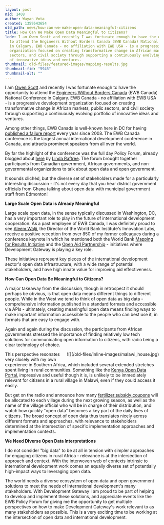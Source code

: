 ```yaml
---
layout: post
nid: 1408
author: Wayan Vota
created: 1359543654
old_path: news/how-can-we-make-open-data-meaningful-citizens
title: How Can We Make Open Data Meaningful to Citizens?
lede: I am Owen Scott and recently I was fortunate enough to have the opportunity
  to attend the Engineers Without Borders Canada (EWB Canada) National Conference
  in Calgary. EWB Canada - no affiliation with EWB USA - is a progressive development
  organization focused on creating transformative change in African markets, public
  sectors, and civil society through supporting a continuously evolving portfolio
  of innovative ideas and ventures.
thumbnail: old-files/featured-images/mapping-results.jpg
thumbnail-fid: "5946"
thumbnail-alt: ""
---
```


I am [Owen Scott](http://www.linkedin.com/pub/owen-scott/15/17b/42a) and recently I was fortunate enough to have the opportunity to attend the [Engineers Without Borders Canada](http://www.ewb.ca/) (EWB Canada) National Conference in Calgary. EWB Canada - no affiliation with EWB USA - is a progressive development organization focused on creating transformative change in African markets, public sectors, and civil society through supporting a continuously evolving portfolio of innovative ideas and ventures.

Among other things, EWB Canada is well-known here in DC for having [published a failure report](http://www.guardian.co.uk/global-development/poverty-matters/2011/jan/17/ngos-failure-mistakes-learn-encourage) every year since 2008. The EWB Canada conference is the largest annual international development conference in Canada, and attracts prominent speakers from all over the world.

By far the highlight of the conference was the full day Policy Forum, already blogged about [here](http://lindaraftree.com/2013/01/16/16-thoughts-on-open-government-and-community-and-economic-development/) by [Linda Raftree](https://twitter.com/meowtree). The forum brought together participants from Canadian government, African governments, and non-governmental organizations to talk about open data and open government.

It sounds clichéd, but the diverse set of stakeholders made for a particularly interesting discussion - it's not every day that you hear district government officials from Ghana talking about open data with municipal government staff from Edmonton!

**Large Scale Open Data is Already Meaningful**

Large scale open data, in the sense typically discussed in Washington, DC, has a very important role to play in the future of international development cooperation. As a past employee of EWB Canada, I was definitely proud to see [Aleem Walji](http://wbi.worldbank.org/wbi/content/aleem), the Director of the World Bank Institute's Innovation Labs, receive a positive reception from over 850 of my former colleagues during a conference keynote in which he mentioned both the World Bank [Mapping for Results Initiative](http://maps.worldbank.org/) and the [Open Aid Partnership](http://www.openaidmap.org/) - initiatives where Development Gateway is playing a key role.

These initiatives represent key pieces of the international development sector's open data infrastructure, with a wide range of potential stakeholders, and have high innate value for improving aid effectiveness.

**How Can Open Data Be Meaningful to Citizens?**

A major takeaway from the discussion, though in retrospect it should perhaps be obvious, is that open data means different things to different people. While in the West we tend to think of open data as big data - comprehensive information published in a standard formats and accessible via APIs - ultimately, creating meaningful open data means finding ways to make important information accessible to the people who can best use it, in formats that are easy to engage with.

Again and again during the discussion, the participants from African governments stressed the importance of finding relatively low tech solutions for communicating open information to citizens, with radio being a clear technology of choice.

<div style="float:right;margin-left:10px;margin-bottom:10px;">![](/old-files/inline-images/malawi_house.jpg)</div>

This perspective resonates very closely with my own experience in Southern Africa, which included several extended stretches spent living in rural communities. Something like the [Kenya Open Data Portal](https://opendata.go.ke/), impressive and useful though it is, is unlikely to be immediately relevant for citizens in a rural village in Malawi, even if they could access it easily.

But get on the radio and announce how many [fertilizer subsidy coupons](http://www.nytimes.com/2007/12/02/world/africa/02malawi.html?pagewanted=all&_r=0) will be allocated to each village during the next growing season, as well as the name of the village official who will be in charge of their distribution, and watch how quickly "open data" becomes a key part of the daily lives of citizens. The broad concept of open data thus translates nicely across different formats and approaches, with relevance to stakeholders determined at the intersection of specific implementation approaches and implementation contexts.

**We Need Diverse Open Data Interpretations**

I do not consider "big data" to be at all in tension with simpler approaches for engaging citizens in rural Africa - relevance is at the intersection of approach and context. With the interwoven web of contexts intrinsic to international development work comes an equally diverse set of potentially high-impact ways to leveraging open data.

The world needs a diverse ecosystem of open data and open government solutions to meet the needs of international development's many stakeholders. With Development Gateway I am proud to be part of helping to develop and implement these solutions, and appreciate events like the EWB Policy Forum for giving me the opportunity to get multiple perspectives on how to make Development Gateway's work relevant to as many stakeholders as possible. This is a very exciting time to be working at the intersection of open data and international development.
